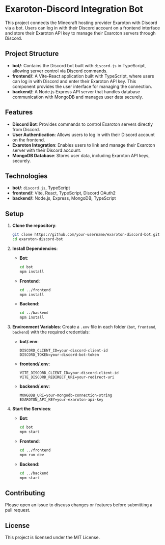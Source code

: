 # Exaroton-Discord Integration Bot

This project connects the Minecraft hosting provider Exaroton with Discord via a bot. Users can log in with their Discord account on a frontend interface and store their Exaroton API key to manage their Exaroton servers through Discord.

## Project Structure

- **bot/**: Contains the Discord bot built with `discord.js` in TypeScript, allowing server control via Discord commands.
- **frontend/**: A Vite-React application built with TypeScript, where users can log in with Discord and enter their Exaroton API key. This component provides the user interface for managing the connection.
- **backend/**: A Node.js Express API server that handles database communication with MongoDB and manages user data securely.

## Features

- **Discord Bot**: Provides commands to control Exaroton servers directly from Discord.
- **User Authentication**: Allows users to log in with their Discord account on the frontend.
- **Exaroton Integration**: Enables users to link and manage their Exaroton server with their Discord account.
- **MongoDB Database**: Stores user data, including Exaroton API keys, securely.

## Technologies

- **bot/**: `discord.js`, TypeScript
- **frontend/**: Vite, React, TypeScript, Discord OAuth2
- **backend/**: Node.js, Express, MongoDB, TypeScript

## Setup

1. **Clone the repository**:

    ```bash
    git clone https://github.com/your-username/exaroton-discord-bot.git
    cd exaroton-discord-bot
    ```

2. **Install Dependencies**:
    - **Bot**:

      ```bash
      cd bot
      npm install
      ```

    - **Frontend**:

      ```bash
      cd ../frontend
      npm install
      ```

    - **Backend**:

      ```bash
      cd ../backend
      npm install
      ```

3. **Environment Variables**:
   Create a `.env` file in each folder (`bot`, `frontend`, `backend`) with the required credentials:

   - **bot/.env**:

     ```plaintext
     DISCORD_CLIENT_ID=your-discord-client-id
     DISCORD_TOKEN=your-discord-bot-token
     ```

   - **frontend/.env**:

     ```plaintext
     VITE_DISCORD_CLIENT_ID=your-discord-client-id
     VITE_DISCORD_REDIRECT_URI=your-redirect-uri
     
     ```

   - **backend/.env**:

     ```plaintext
     MONGODB_URI=your-mongodb-connection-string
     EXAROTON_API_KEY=your-exaroton-api-key
     ```

4. **Start the Services**:
    - **Bot**:

      ```bash
      cd bot
      npm start
      ```

    - **Frontend**:

      ```bash
      cd ../frontend
      npm run dev
      ```

    - **Backend**:

      ```bash
      cd ../backend
      npm start
      ```

## Contributing

Please open an issue to discuss changes or features before submitting a pull request.

## License

This project is licensed under the MIT License.

